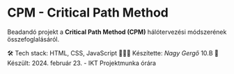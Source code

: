 # CPM - Critical Path Method
Beadandó projekt a **Critical Path Method (CPM)** hálótervezési módszerének összefoglalásáról.

🛠️ Tech stack: HTML, CSS, JavaScript
👨🏻‍💻 Készítette: *Nagy Gergő* 10.B
📅 Készült: 2024. február 23. - IKT Projektmunka órára
